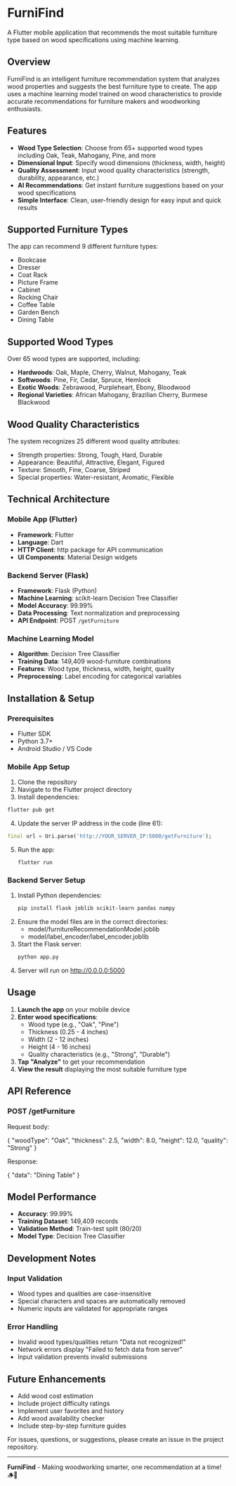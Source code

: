 # FurniFind

A Flutter mobile application that recommends the most suitable furniture type based on wood specifications using machine learning.

## Overview

FurniFind is an intelligent furniture recommendation system that analyzes wood properties and suggests the best furniture type to create. The app uses a machine learning model trained on wood characteristics to provide accurate recommendations for furniture makers and woodworking enthusiasts.

## Features

- **Wood Type Selection**: Choose from 65+ supported wood types including Oak, Teak, Mahogany, Pine, and more
- **Dimensional Input**: Specify wood dimensions (thickness, width, height)
- **Quality Assessment**: Input wood quality characteristics (strength, durability, appearance, etc.)
- **AI Recommendations**: Get instant furniture suggestions based on your wood specifications
- **Simple Interface**: Clean, user-friendly design for easy input and quick results

## Supported Furniture Types

The app can recommend 9 different furniture types:
- Bookcase
- Dresser
- Coat Rack
- Picture Frame
- Cabinet
- Rocking Chair
- Coffee Table
- Garden Bench
- Dining Table

## Supported Wood Types

Over 65 wood types are supported, including:
- **Hardwoods**: Oak, Maple, Cherry, Walnut, Mahogany, Teak
- **Softwoods**: Pine, Fir, Cedar, Spruce, Hemlock
- **Exotic Woods**: Zebrawood, Purpleheart, Ebony, Bloodwood
- **Regional Varieties**: African Mahogany, Brazilian Cherry, Burmese Blackwood

## Wood Quality Characteristics

The system recognizes 25 different wood quality attributes:
- Strength properties: Strong, Tough, Hard, Durable
- Appearance: Beautiful, Attractive, Elegant, Figured
- Texture: Smooth, Fine, Coarse, Striped
- Special properties: Water-resistant, Aromatic, Flexible

## Technical Architecture

### Mobile App (Flutter)
- **Framework**: Flutter
- **Language**: Dart
- **HTTP Client**: http package for API communication
- **UI Components**: Material Design widgets

### Backend Server (Flask)
- **Framework**: Flask (Python)
- **Machine Learning**: scikit-learn Decision Tree Classifier
- **Model Accuracy**: 99.99%
- **Data Processing**: Text normalization and preprocessing
- **API Endpoint**: POST `/getFurniture`

### Machine Learning Model
- **Algorithm**: Decision Tree Classifier
- **Training Data**: 149,409 wood-furniture combinations
- **Features**: Wood type, thickness, width, height, quality
- **Preprocessing**: Label encoding for categorical variables

## Installation & Setup

### Prerequisites
- Flutter SDK
- Python 3.7+
- Android Studio / VS Code

### Mobile App Setup
1. Clone the repository
2. Navigate to the Flutter project directory
3. Install dependencies:
  ```bash
  flutter pub get
  ```
4. Update the server IP address in the code (line 61):
  ```dart
  final url = Uri.parse('http://YOUR_SERVER_IP:5000/getFurniture');
  ```   
5. Run the app:
   ```flutter
   flutter run
   ```

### Backend Server Setup
1. Install Python dependencies:
   ```bash
   pip install flask joblib scikit-learn pandas numpy
   ```
2. Ensure the model files are in the correct directories:
   - model/furnitureRecommendationModel.joblib
   - model/label_encoder/label_encoder.joblib
3. Start the Flask server:
   ```bash
   python app.py
   ```
4. Server will run on http://0.0.0.0:5000

## Usage

1. **Launch the app** on your mobile device
2. **Enter wood specifications**:
   - Wood type (e.g., "Oak", "Pine")
   - Thickness (0.25 - 4 inches)
   - Width (2 - 12 inches)
   - Height (4 - 16 inches)
   - Quality characteristics (e.g., "Strong", "Durable")
3. **Tap "Analyze"** to get your recommendation
4. **View the result** displaying the most suitable furniture type

## API Reference

### POST /getFurniture

Request body:

{
  "woodType": "Oak",
  "thickness": 2.5,
  "width": 8.0,
  "height": 12.0,
  "quality": "Strong"
}


Response:

{
  "data": "Dining Table"
}


## Model Performance

- **Accuracy**: 99.99%
- **Training Dataset**: 149,409 records
- **Validation Method**: Train-test split (80/20)
- **Model Type**: Decision Tree Classifier

## Development Notes

### Input Validation
- Wood types and qualities are case-insensitive
- Special characters and spaces are automatically removed
- Numeric inputs are validated for appropriate ranges

### Error Handling
- Invalid wood types/qualities return "Data not recognized!"
- Network errors display "Failed to fetch data from server"
- Input validation prevents invalid submissions

## Future Enhancements

- Add wood cost estimation
- Include project difficulty ratings
- Implement user favorites and history
- Add wood availability checker
- Include step-by-step furniture guides

For issues, questions, or suggestions, please create an issue in the project repository.

---

**FurniFind** - Making woodworking smarter, one recommendation at a time! 🪵🔨
